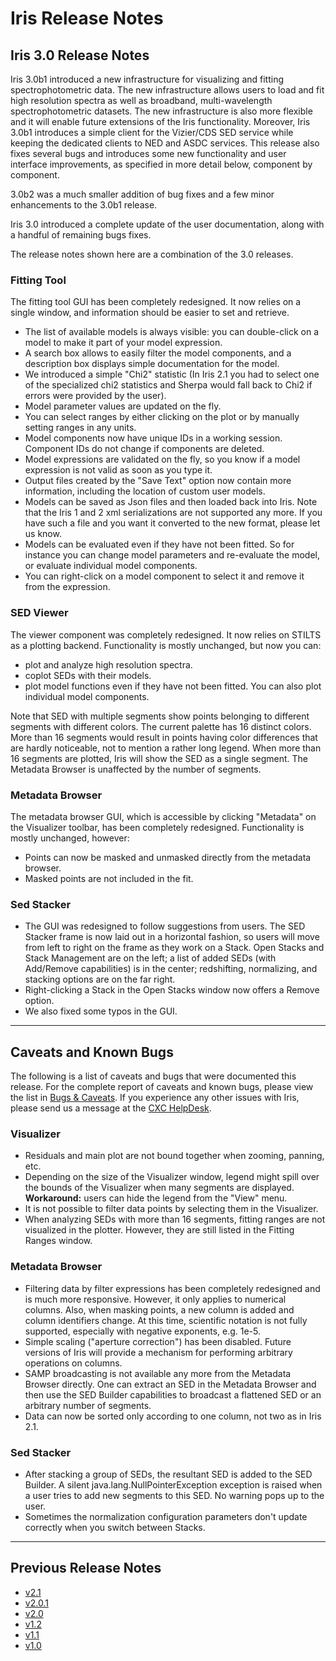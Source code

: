 # Iris Release Notes

## Iris 3.0 Release Notes

Iris 3.0b1 introduced a new infrastructure for visualizing and fitting
spectrophotometric data. The new infrastructure allows users to load and fit
high resolution spectra as well as broadband, multi-wavelength
spectrophotometric datasets. The new infrastructure is also more flexible and
it will enable future extensions of the Iris functionality. Moreover, Iris 3.0b1
introduces a simple client for the Vizier/CDS SED service while keeping the
dedicated clients to NED and ASDC services. This release also fixes several bugs
and introduces some new functionality and user interface improvements, as
specified in more detail below, component by component.

3.0b2 was a much smaller addition of bug fixes and a few minor enhancements to the 3.0b1 release. 

Iris 3.0 introduced a complete update of the user documentation, along with a handful of remaining bugs fixes.

The release notes shown here are a combination of the 3.0 releases.

### Fitting Tool

The fitting tool GUI has been completely redesigned. It now relies on a single
window, and information should be easier to set and retrieve.

  * The list of available models is always visible: you can double-click on a model to make it part of your model expression.
  * A search box allows to easily filter the model components, and a description box displays simple documentation for the model.
  * We introduced a simple "Chi2" statistic (In Iris 2.1 you had to select one of the specialized chi2 statistics and Sherpa would fall back to Chi2 if errors were provided by the user).
  * Model parameter values are updated on the fly.
  * You can select ranges by either clicking on the plot or by manually setting ranges in any units.
  * Model components now have unique IDs in a working session. Component IDs do not change if components are deleted.
  * Model expressions are validated on the fly, so you know if a model expression is not valid as soon as you type it.
  * Output files created by the "Save Text" option now contain more information, including the location of custom user models.
  * Models can be saved as Json files and then loaded back into Iris. Note that the Iris 1 and 2 xml serializations are not supported any more. If you have such a file and you want it converted to the new format, please let us know.
  * Models can be evaluated even if they have not been fitted. So for instance you can change model parameters and re-evaluate the model, or evaluate individual model components.
  * You can right-click on a model component to select it and remove it from the expression.

### SED Viewer

The viewer component was completely redesigned. It now relies on STILTS as a
plotting backend. Functionality is mostly unchanged, but now you can:

  * plot and analyze high resolution spectra.
  * coplot SEDs with their models.
  * plot model functions even if they have not been fitted. You can also plot
individual model components.

Note that SED with multiple segments show points belonging to different
segments with different colors. The current palette has 16 distinct colors.
More than 16 segments would result in points having color differences that are
hardly noticeable, not to mention a rather long legend. When more than 16
segments are plotted, Iris will show the SED as a single segment.
The Metadata Browser is unaffected by the number of segments.

### Metadata Browser

The metadata browser GUI, which is accessible by clicking "Metadata" on the
Visualizer toolbar, has been completely redesigned. Functionality is mostly
unchanged, however:

  * Points can now be masked and unmasked directly from the metadata browser.
  * Masked points are not included in the fit.

### Sed Stacker

  * The GUI was redesigned to follow suggestions from users. The SED Stacker frame
is now laid out in a horizontal fashion, so users will move from left to right
on the frame as they work on a Stack. Open Stacks and Stack Management are on
the left; a list of added SEDs (with Add/Remove capabilities) is in the center;
redshifting, normalizing, and stacking options are on the far right.
  * Right-clicking a Stack in the Open Stacks window now offers a Remove option.
  * We also fixed some typos in the GUI.

-----------------------

## Caveats and Known Bugs

The following is a list of caveats and bugs that were documented this
release. For the complete report of caveats and known bugs, please view the
list in [Bugs & Caveats][bugs]. If you experience any other issues with Iris,
please send us a message at the [CXC HelpDesk][helpdesk].

### Visualizer

  * Residuals and main plot are not bound together when zooming, panning, etc.
  * Depending on the size of the Visualizer window, legend might spill over
    the bounds of the Visualizer when many segments are displayed.
    **Workaround:** users can hide the legend from the "View" menu.
  * It is not possible to filter data points by selecting them
    in the Visualizer.
  * When analyzing SEDs with more than 16 segments, fitting ranges are not
    visualized in the plotter. However, they are still listed in the
    Fitting Ranges window.

### Metadata Browser

  * Filtering data by filter expressions has been completely redesigned and is much more responsive. However, it only applies to numerical columns. Also, when masking points, a new column is added and column identifiers change. At this time, scientific notation is not fully supported, especially with negative exponents, e.g. 1e-5.
  * Simple scaling ("aperture correction") has been disabled. Future versions of Iris will provide a mechanism for performing arbitrary operations on columns.
  * SAMP broadcasting is not available any more from the Metadata Browser directly. One can extract an SED in the Metadata Browser and then use the SED Builder capabilities to broadcast a flattened SED or an arbitrary number of segments.
  * Data can now be sorted only according to one column, not two as in Iris 2.1.

### Sed Stacker

  * After stacking a group of SEDs, the resultant SED is added to the SED Builder. A silent java.lang.NullPointerException exception is raised when a user tries to add new segments to this SED. No warning pops up to the user.
  * Sometimes the normalization configuration parameters don't update correctly when you switch between Stacks.

-------------------------

<!--
The following bugs and caveats will be addressed before the Iris 2.1 release.

  * In SED Stacker, sometimes the Y-Units for normalizing by Integration may reset to the default unit after switching between Stacks.
-->

## Previous Release Notes

  * [v2.1](/iris/v2.1/releasenotes/index.html)
  * [v2.0.1](/iris/v2.0.1/releasenotes/index.html)
  * [v2.0](/iris/v2.0/releasenotes/index.html)
  * [v1.2](/iris/v1.2/releasenotes/index.html)
  * [v1.1](/iris/v1.1/releasenotes/index.html)
  * [v1.0](/iris/v1.0/releasenotes/index.html)
  

<!-- threads -->
[sedstacker]: 		../threads/science/sedstacker/index.html "SED Stacker"
[science]: 			../threads/science/index.html "Shift, Interpolate, and Integrate"
[entry]: 			../threads/entry/index.html "Loading SED Data into Iris"
[fit]: 				../threads/fits/index.html "Modeling and Fiting SED Data"
[importer]: 		../threads/importer/index.html "Building and Managing SEDs"
[plot]: 			../threads/plot/index.html "Visualizing SED Data"
[analysis]: 		../threads/analysis/index.html "Analyzing SED Data in Iris"
[save]: 			../threads/save/index.html "Saving SED Data"
[sdk]: 				../threads/sdk/index.html "Developing Plugins: the Iris Software Development Kit"
[plugin_manager]: 	../threads/plugin_manager/index.html "Plugin Manager"

<!-- reference files -->
[download]: 		../download/index.html "Download and Installation"
[smoke_test]: 		../download/smoke_tests.html "Smoke Test"
[macosx105]:		../download/macosx_test.html "Mac OS X 10.5 Download Instructions"
[download_trouble]: ../bugs/smoke.html
[supported_files]: 	../references/importer_files.html
[models]: 			../references/models.html
[faq]: 				../faq/index.html "FAQs"
[releasenotes]: 	../releasenotes/index.html "Release Notes"
[publications]: 	../publications/index.html "Iris Publications"
[bugs]: 			../bugs/index.html "Bugs and Caveats"

<!-- CXC links -->
[helpdesk]:			/helpdesk/ "CXC HelpDesk"
[sao]:				http://cfa.harvard.edu/sao "Smithsonian Astrophysical Observatory"
[cxc]:				/ "Chandra X-Ray Observatory"
[sherpa]:			/sherpa/ "Sherpa"

<!-- Navigation -->
[toc]:				#toc
[top]:      			#top

